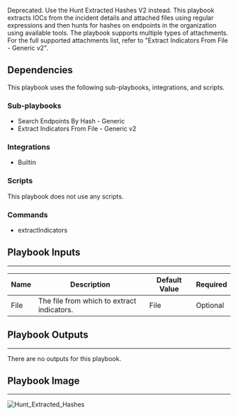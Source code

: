 Deprecated. Use the Hunt Extracted Hashes V2 instead. This playbook extracts IOCs from the incident details and attached files using regular expressions and then hunts for hashes on endpoints in the organization using available tools.
The playbook supports multiple types of attachments. For the full supported attachments list, refer to "Extract Indicators From File - Generic v2".

## Dependencies
This playbook uses the following sub-playbooks, integrations, and scripts.

### Sub-playbooks
* Search Endpoints By Hash - Generic
* Extract Indicators From File - Generic v2

### Integrations
* Builtin

### Scripts
This playbook does not use any scripts.

### Commands
* extractIndicators

## Playbook Inputs
---

| **Name** | **Description** | **Default Value** | **Required** |
| --- | --- | --- | --- |
| File | The file from which to extract indicators. | File | Optional |

## Playbook Outputs
---
There are no outputs for this playbook.

## Playbook Image
---
![Hunt_Extracted_Hashes](https://raw.githubusercontent.com/cvescan/cvescan/master/Packs/Hunting/doc_files/Hunt_Extracted_Hashes.png)



